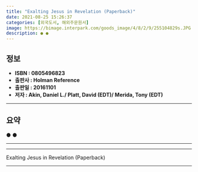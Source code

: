 ```yaml
---
title: "Exalting Jesus in Revelation (Paperback)"
date: 2021-08-25 15:26:37
categories: [외국도서, 해외주문원서]
image: https://bimage.interpark.com/goods_image/4/8/2/9/255104829s.JPG
description: ● ●
---
```


## **정보**

- **ISBN : 0805496823**
- **출판사 : Holman Reference**
- **출판일 : 20161101**
- **저자 : Akin, Daniel L./ Platt, David (EDT)/ Merida, Tony (EDT)**

------



## **요약**

●  ●  

------



------


Exalting Jesus in Revelation (Paperback) 

------


